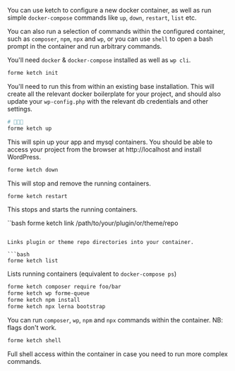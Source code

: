 You can use ketch to configure a new docker container, as well as run simple `docker-compose` commands like `up`, `down`, `restart`, `list` etc.

You can also run a selection of commands within the configured container, such as `composer`, `npm`, `npx` and `wp`, or you can use `shell` to open a bash prompt in the container and run arbitrary commands.

You'll need `docker` & `docker-compose` installed as well as `wp cli`.

```bash
forme ketch init
```

You'll need to run this from within an existing base installation. This will create all the relevant docker boilerplate for your project, and should also update your `wp-config.php` with the relevant db credentials and other settings.


```bash
# 🍅🍅🍅
forme ketch up
```

This will spin up your app and mysql containers. You should be able to access your project from the browser at http://localhost and install WordPress.

```bash
forme ketch down
```

This will stop and remove the running containers.

```bash
forme ketch restart
```

This stops and starts the running containers.

``bash
forme ketch link /path/to/your/plugin/or/theme/repo
```

Links plugin or theme repo directories into your container.

```bash
forme ketch list
```

Lists running containers (equivalent to `docker-compose ps`)

```bash
forme ketch composer require foo/bar
forme ketch wp forme-queue
forme ketch npm install
forme ketch npx lerna bootstrap
```

You can run `composer`, `wp`, `npm` and `npx` commands within the container. NB: flags don't work.

```bash
forme ketch shell
```

Full shell access within the container in case you need to run more complex commands.

